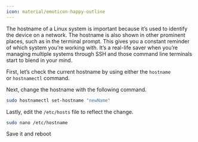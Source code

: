 ```yaml
---
icon: material/emoticon-happy-outline
---
```


The hostname of a Linux system is important because it’s used to identify the device on a network. The hostname is also shown in other prominent places, such as in the terminal prompt. This gives you a constant reminder of which system you’re working with. It’s a real-life saver when you’re managing multiple systems through SSH and those command line terminals start to blend in your mind.

First, let’s check the current hostname by using either the `hostname` or `hostnamectl` command.

Next, change the hostname with the following command.

```bash
sudo hostnamectl set-hostname "newName"
```

Lastly, edit the `/etc/hosts` file to reflect the change.

```bash
sudo nano /etc/hostname
```

Save it and reboot